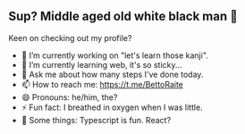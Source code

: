 ## Sup? Middle aged old white black man 👋
Keen on checking out my profile?



<!--
**BettoRaite/BettoRaite** is a ✨ _special_ ✨ repository because its `README.md` (this file) appears on your GitHub profile.

Here are some ideas to get you started:
-->

- 🔭 I’m currently working on "let's learn those kanji". 
- 🌱 I’m currently learning web, it's so sticky...
- 💬 Ask me about how many steps I've done today.
- 📫 How to reach me: https://t.me/BettoRaite
- 😄 Pronouns: he/him, the?
- ⚡ Fun fact: I breathed in oxygen when I was little.
- 💭 Some things:
Typescript is fun.
React?

